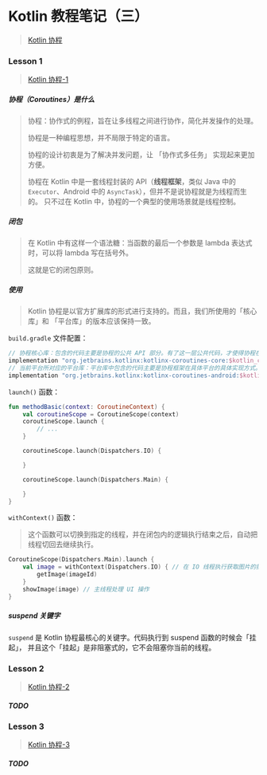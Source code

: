 # Kotlin 教程笔记（三）
> [Kotlin 协程](https://kaixue.io/tag/kotlin-coroutines/)

### Lesson 1
> [Kotlin 协程-1](https://kaixue.io/kotlin-coroutines-1/)

##### 协程（Coroutines）是什么
> 协程：协作式的例程，旨在让多线程之间进行协作，简化并发操作的处理。
> 
> 协程是一种编程思想，并不局限于特定的语言。
>
> 协程的设计初衷是为了解决并发问题，让 「协作式多任务」 实现起来更加方便。
>
> 协程在 Kotlin 中是一套线程封装的 API（**线程框架**，类似 Java 中的 `Executor`、Android 中的 `AsyncTask`），但并不是说协程就是为线程而生的。
> 只不过在 Kotlin 中，协程的一个典型的使用场景就是线程控制。

##### 闭包
> 在 Kotlin 中有这样一个语法糖：当函数的最后一个参数是 lambda 表达式时，可以将 lambda 写在括号外。
>
> 这就是它的闭包原则。

##### 使用
> Kotlin 协程是以官方扩展库的形式进行支持的。而且，我们所使用的「核心库」和 「平台库」的版本应该保持一致。

`build.gradle` 文件配置：
```groovy
// 协程核心库：包含的代码主要是协程的公共 API 部分。有了这一层公共代码，才使得协程在各个平台上的接口得到统一。
implementation "org.jetbrains.kotlinx:kotlinx-coroutines-core:$kotlin_coroutines"
// 当前平台所对应的平台库：平台库中包含的代码主要是协程框架在具体平台的具体实现方式。因为多线程在各个平台的实现方式是有所差异的。
implementation "org.jetbrains.kotlinx:kotlinx-coroutines-android:$kotlin_coroutines"
```

`launch()` 函数：
```kotlin
fun methodBasic(context: CoroutineContext) {
    val coroutineScope = CoroutineScope(context)
    coroutineScope.launch {
        // ...
    }

    coroutineScope.launch(Dispatchers.IO) {

    }

    coroutineScope.launch(Dispatchers.Main) {

    }
}
```
`withContext()` 函数：
> 这个函数可以切换到指定的线程，并在闭包内的逻辑执行结束之后，自动把线程切回去继续执行。
```kotlin
CoroutineScope(Dispatchers.Main).launch {
    val image = withContext(Dispatchers.IO) { // 在 IO 线程执行获取图片的操作，结束后自动回到主线程
        getImage(imageId)
    }
    showImage(image) // 主线程处理 UI 操作
}
```

##### suspend 关键字
`suspend` 是 Kotlin 协程最核心的关键字。代码执行到 suspend 函数的时候会「挂起」，
并且这个「挂起」是非阻塞式的，它不会阻塞你当前的线程。

### Lesson 2
> [Kotlin 协程-2](https://kaixue.io/kotlin-coroutines-2/)

##### TODO


### Lesson 3
> [Kotlin 协程-3](https://kaixue.io/kotlin-coroutines-2/)

##### TODO


